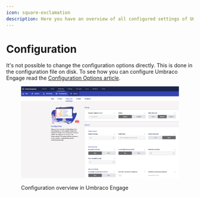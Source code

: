 ```yaml
---
icon: square-exclamation
description: Here you have an overview of all configured settings of Umbraco Engage.
---
```


# Configuration

It's not possible to change the configuration options directly. This is done in the configuration file on disk. To see how you can configure Umbraco Engage read the [Configuration Options article](../../developers/settings/configuration.md).

<figure><img src="../../.gitbook/assets/image (16).png" alt="Configuration overview in Umbraco Engage"><figcaption><p>Configuration overview in Umbraco Engage</p></figcaption></figure>
